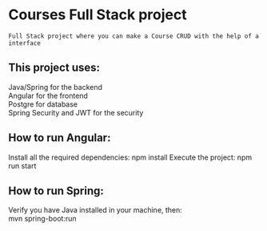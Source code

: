 # Courses Full Stack project
`Full Stack project where you can make a Course CRUD with the help of a interface`

<h2>This project uses:</h2>
  Java/Spring for the backend<br>
  Angular for the frontend<br>
  Postgre for database<br>
  Spring Security and JWT for the security

<h2>How to run Angular:</h2> 

Install all the required dependencies:
npm install
Execute the project:
npm run start

<h2>How to run Spring:</h2>
Verify you have Java installed in your machine, then:<br>
mvn spring-boot:run
